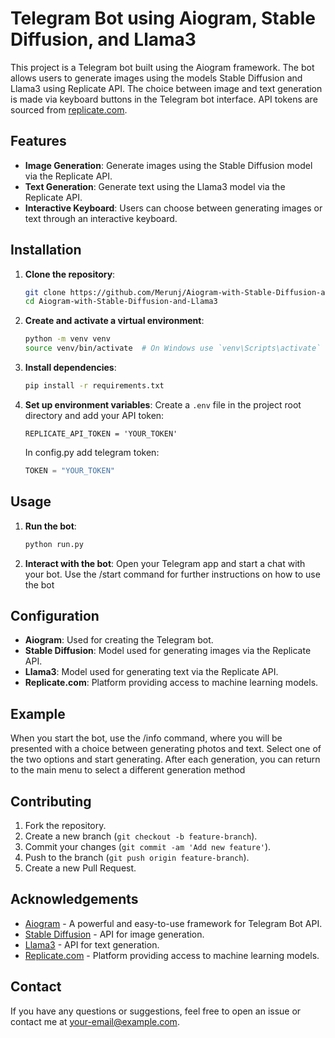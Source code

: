 # Telegram Bot using Aiogram, Stable Diffusion, and Llama3

This project is a Telegram bot built using the Aiogram framework. The bot allows users to generate images using the models Stable Diffusion and Llama3 using Replicate API. The choice between image and text generation is made via keyboard buttons in the Telegram bot interface. API tokens are sourced from [replicate.com](https://replicate.com).

## Features

- **Image Generation**: Generate images using the Stable Diffusion model via the Replicate API.
- **Text Generation**: Generate text using the Llama3 model via the Replicate API.
- **Interactive Keyboard**: Users can choose between generating images or text through an interactive keyboard.

## Installation

1. **Clone the repository**:
    ```bash
    git clone https://github.com/Merunj/Aiogram-with-Stable-Diffusion-and-Llama3.git
    cd Aiogram-with-Stable-Diffusion-and-Llama3
    ```

2. **Create and activate a virtual environment**:
    ```bash
    python -m venv venv
    source venv/bin/activate  # On Windows use `venv\Scripts\activate`
    ```

3. **Install dependencies**:
    ```bash
    pip install -r requirements.txt
    ```

4. **Set up environment variables**:
    Create a `.env` file in the project root directory and add your API token:
    ```env
    REPLICATE_API_TOKEN = 'YOUR_TOKEN'
    ```
    In config.py add telegram token:
   ```python
   TOKEN = "YOUR_TOKEN"
   ```

## Usage

1. **Run the bot**:
    ```bash
    python run.py
    ```

2. **Interact with the bot**:
    Open your Telegram app and start a chat with your bot. Use the /start command for further instructions on how to use the bot

## Configuration

- **Aiogram**: Used for creating the Telegram bot.
- **Stable Diffusion**: Model used for generating images via the Replicate API.
- **Llama3**: Model used for generating text via the Replicate API.
- **Replicate.com**: Platform providing access to machine learning models.

## Example

When you start the bot, use the /info command, where you will be presented with a choice between generating photos and text. Select one of the two options and start generating. After each generation, you can return to the main menu to select a different generation method

## Contributing

1. Fork the repository.
2. Create a new branch (`git checkout -b feature-branch`).
3. Commit your changes (`git commit -am 'Add new feature'`).
4. Push to the branch (`git push origin feature-branch`).
5. Create a new Pull Request.

## Acknowledgements

- [Aiogram](https://github.com/aiogram/aiogram) - A powerful and easy-to-use framework for Telegram Bot API.
- [Stable Diffusion](https://replicate.com/stability-ai/stable-diffusion) - API for image generation.
- [Llama3](https://replicate.com/llama3) - API for text generation.
- [Replicate.com](https://replicate.com) - Platform providing access to machine learning models.

## Contact

If you have any questions or suggestions, feel free to open an issue or contact me at [your-email@example.com](mailto:your-email@example.com).
